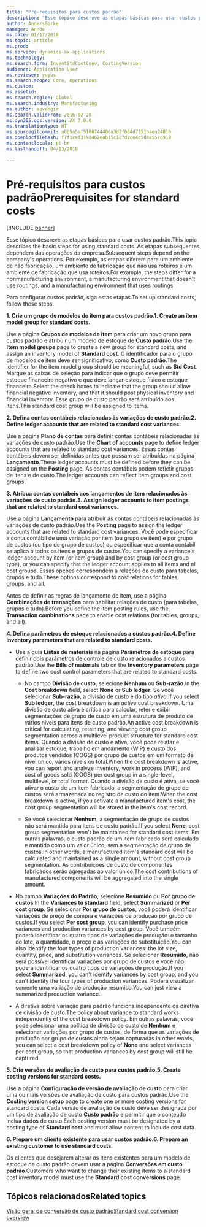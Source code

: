 ```yaml
---
title: "Pré-requisitos para custos padrão"
description: "Esse tópico descreve as etapas básicas para usar custos padrão."
author: AndersGirke
manager: AnnBe
ms.date: 01/17/2018
ms.topic: article
ms.prod: 
ms.service: dynamics-ax-applications
ms.technology: 
ms.search.form: InventStdCostConv, CostingVersion
audience: Application User
ms.reviewer: yuyus
ms.search.scope: Core, Operations
ms.custom: 
ms.assetid: 
ms.search.region: Global
ms.search.industry: Manufacturing
ms.author: aevengir
ms.search.validFrom: 2016-02-28
ms.dyn365.ops.version: AX 7.0.0
ms.translationtype: HT
ms.sourcegitcommit: a8b5a5af5108744406a3d2fb84d7151baea2481b
ms.openlocfilehash: f7f1cef3198462eab15c1c7d2de4c5d4a5576919
ms.contentlocale: pt-br
ms.lasthandoff: 04/13/2018

---
```


# <a name="prerequisites-for-standard-costs"></a><span data-ttu-id="91d5d-103">Pré-requisitos para custos padrão</span><span class="sxs-lookup"><span data-stu-id="91d5d-103">Prerequisites for standard costs</span></span>

[!INCLUDE [banner](../includes/banner.md)]

<span data-ttu-id="91d5d-104">Esse tópico descreve as etapas básicas para usar custos padrão.</span><span class="sxs-lookup"><span data-stu-id="91d5d-104">This topic describes the basic steps for using standard costs.</span></span> <span data-ttu-id="91d5d-105">As etapas subsequentes dependem das operações da empresa.</span><span class="sxs-lookup"><span data-stu-id="91d5d-105">Subsequent steps depend on the company's operations.</span></span> <span data-ttu-id="91d5d-106">Por exemplo, as etapas diferem para um ambiente de não fabricação, um ambiente de fabricação que não usa roteiros e um ambiente de fabricação que usa roteiros.</span><span class="sxs-lookup"><span data-stu-id="91d5d-106">For example, the steps differ for a nonmanufacturing environment, a manufacturing environment that doesn't use routings, and a manufacturing environment that uses routings.</span></span> 

<span data-ttu-id="91d5d-107">Para configurar custos padrão, siga estas etapas.</span><span class="sxs-lookup"><span data-stu-id="91d5d-107">To set up standard costs, follow these steps.</span></span>

<span data-ttu-id="91d5d-108">**1. Crie um grupo de modelos de item para custos padrão.**</span><span class="sxs-lookup"><span data-stu-id="91d5d-108">**1. Create an item model group for standard costs.**</span></span>

<span data-ttu-id="91d5d-109">Use a página **Grupos de modelos de item** para criar um novo grupo para custos padrão e atribuir um modelo de estoque de **Custo padrão**.</span><span class="sxs-lookup"><span data-stu-id="91d5d-109">Use the **Item model groups** page to create a new group for standard costs, and assign an inventory model of **Standard cost**.</span></span> <span data-ttu-id="91d5d-110">O identificador para o grupo de modelos de item deve ser significativo, como **Custo padrão**.</span><span class="sxs-lookup"><span data-stu-id="91d5d-110">The identifier for the item model group should be meaningful, such as **Std Cost**.</span></span> <span data-ttu-id="91d5d-111">Marque as caixas de seleção para indicar que o grupo deve permitir estoque financeiro negativo e que deve lançar estoque físico e estoque financeiro.</span><span class="sxs-lookup"><span data-stu-id="91d5d-111">Select the check boxes to indicate that the group should allow financial negative inventory, and that it should post physical inventory and financial inventory.</span></span> <span data-ttu-id="91d5d-112">Esse grupo de custo padrão será atribuído aos itens.</span><span class="sxs-lookup"><span data-stu-id="91d5d-112">This standard cost group will be assigned to items.</span></span>

<span data-ttu-id="91d5d-113">**2. Defina contas contábeis relacionadas às variações de custo padrão.**</span><span class="sxs-lookup"><span data-stu-id="91d5d-113">**2. Define ledger accounts that are related to standard cost variances.**</span></span> 

<span data-ttu-id="91d5d-114">Use a página **Plano de contas** para definir contas contábeis relacionadas às variações de custo padrão.</span><span class="sxs-lookup"><span data-stu-id="91d5d-114">Use the **Chart of accounts** page to define ledger accounts that are related to standard cost variances.</span></span> <span data-ttu-id="91d5d-115">Essas contas contábeis devem ser definidas antes que possam ser atribuídas na página **Lançamento**.</span><span class="sxs-lookup"><span data-stu-id="91d5d-115">These ledger accounts must be defined before they can be assigned on the **Posting** page.</span></span> <span data-ttu-id="91d5d-116">As contas contábeis podem refletir grupos de itens e de custo.</span><span class="sxs-lookup"><span data-stu-id="91d5d-116">The ledger accounts can reflect item groups and cost groups.</span></span>

<span data-ttu-id="91d5d-117">**3. Atribua contas contábeis aos lançamentos de item relacionados às variações de custo padrão.**</span><span class="sxs-lookup"><span data-stu-id="91d5d-117">**3. Assign ledger accounts to item postings that are related to standard cost variances.**</span></span> 

<span data-ttu-id="91d5d-118">Use a página **Lançamento** para atribuir as contas contábeis relacionadas às variações de custo padrão.</span><span class="sxs-lookup"><span data-stu-id="91d5d-118">Use the **Posting** page to assign the ledger accounts that are related to standard cost variances.</span></span> <span data-ttu-id="91d5d-119">Você pode especificar a conta contábil de uma variação por item (ou grupo de item) e por grupo de custos (ou tipo de grupo de custos) ou especificar que a conta contábil se aplica a todos os itens e grupos de custos.</span><span class="sxs-lookup"><span data-stu-id="91d5d-119">You can specify a variance's ledger account by item (or item group) and by cost group (or cost group type), or you can specify that the ledger account applies to all items and all cost groups.</span></span> <span data-ttu-id="91d5d-120">Essas opções correspondem a relações de custo para tabelas, grupos e tudo.</span><span class="sxs-lookup"><span data-stu-id="91d5d-120">These options correspond to cost relations for tables, groups, and all.</span></span> 

<span data-ttu-id="91d5d-121">Antes de definir as regras de lançamento de item, use a página **Combinações de transações** para habilitar relações de custo (para tabelas, grupos e tudo).</span><span class="sxs-lookup"><span data-stu-id="91d5d-121">Before you define the item posting rules, use the **Transaction combinations** page to enable cost relations (for tables, groups, and all).</span></span>

<span data-ttu-id="91d5d-122">**4. Defina parâmetros de estoque relacionados a custos padrão.**</span><span class="sxs-lookup"><span data-stu-id="91d5d-122">**4. Define inventory parameters that are related to standard costs.**</span></span> 

-  <span data-ttu-id="91d5d-123">Use a guia **Listas de materiais** na página **Parâmetros de estoque** para definir dois parâmetros de controle de custo relacionados a custos padrão.</span><span class="sxs-lookup"><span data-stu-id="91d5d-123">Use the **Bills of materials** tab on the **Inventory parameters** page to define two cost control parameters that are related to standard costs.</span></span> 

    -  <span data-ttu-id="91d5d-124">No campo **Divisão de custo**, selecione **Nenhum** ou **Sub-razão**.</span><span class="sxs-lookup"><span data-stu-id="91d5d-124">In the **Cost breakdown** field, select **None** or **Sub ledger**.</span></span> <span data-ttu-id="91d5d-125">Se você selecionar **Sub-razão**, a divisão de custo é do tipo *ativa*.</span><span class="sxs-lookup"><span data-stu-id="91d5d-125">If you select **Sub ledger**, the cost breakdown is an *active* cost breakdown.</span></span> <span data-ttu-id="91d5d-126">Uma divisão de custo ativa é crítica para calcular, reter e exibir segmentações de grupo de custo em uma estrutura de produto de vários níveis para itens de custo padrão.</span><span class="sxs-lookup"><span data-stu-id="91d5d-126">An active cost breakdown is critical for calculating, retaining, and viewing cost group segmentation across a multilevel product structure for standard cost items.</span></span> <span data-ttu-id="91d5d-127">Quando a divisão de custo é ativa, você pode relatar e analisar estoque, trabalho em andamento (WIP) e custo dos produtos vendidos (COGS) por grupo de custos em um formato de nível único, vários níveis ou total.</span><span class="sxs-lookup"><span data-stu-id="91d5d-127">When the cost breakdown is active, you can report and analyze inventory, work in process (WIP), and cost of goods sold (COGS) per cost group in a single-level, multilevel, or total format.</span></span> <span data-ttu-id="91d5d-128">Quando a divisão de custo é ativa, se você ativar o custo de um item fabricado, a segmentação de grupo de custos será armazenada no registro de custo do item.</span><span class="sxs-lookup"><span data-stu-id="91d5d-128">When the cost breakdown is active, if you activate a manufactured item's cost, the cost group segmentation will be stored in the item's cost record.</span></span> 

    -  <span data-ttu-id="91d5d-129">Se você selecionar **Nenhum**, a segmentação de grupo de custos não será mantida para itens de custo padrão.</span><span class="sxs-lookup"><span data-stu-id="91d5d-129">If you select **None**, cost group segmentation won't be maintained for standard cost items.</span></span> <span data-ttu-id="91d5d-130">Em outras palavras, o custo padrão de um item fabricado será calculado e mantido como um valor único, sem a segmentação de grupo de custos.</span><span class="sxs-lookup"><span data-stu-id="91d5d-130">In other words, a manufactured item's standard cost will be calculated and maintained as a single amount, without cost group segmentation.</span></span> <span data-ttu-id="91d5d-131">As contribuições de custo de componentes fabricados serão agregadas ao valor único.</span><span class="sxs-lookup"><span data-stu-id="91d5d-131">The cost contributions of manufactured components will be aggregated into the single amount.</span></span>

-  <span data-ttu-id="91d5d-132">No campo **Variações do Padrão**, selecione **Resumido** ou **Por grupo de custos**.</span><span class="sxs-lookup"><span data-stu-id="91d5d-132">In the **Variances to standard** field, select **Summarized** or **Per cost group**.</span></span> <span data-ttu-id="91d5d-133">Se selecionar **Por grupo de custos**, você poderá identificar variações de preço de compra e variações de produção por grupo de custos.</span><span class="sxs-lookup"><span data-stu-id="91d5d-133">If you select **Per cost group**, you can identify purchase price variances and production variances by cost group.</span></span> <span data-ttu-id="91d5d-134">Você também poderá identificar os quatro tipos de variações de produção: o tamanho do lote, a quantidade, o preço e as variações de substituição.</span><span class="sxs-lookup"><span data-stu-id="91d5d-134">You can also identify the four types of production variances: the lot size, quantity, price, and substitution variances.</span></span> <span data-ttu-id="91d5d-135">Se selecionar **Resumido**, não será possível identificar variações por grupo de custos e você não poderá identificar os quatro tipos de variações de produção.</span><span class="sxs-lookup"><span data-stu-id="91d5d-135">If you select **Summarized**, you can't identify variances by cost group, and you can't identify the four types of production variances.</span></span> <span data-ttu-id="91d5d-136">Poderá visualizar somente uma variação de produção resumida.</span><span class="sxs-lookup"><span data-stu-id="91d5d-136">You can just view a summarized production variance.</span></span>

-  <span data-ttu-id="91d5d-137">A diretiva sobre variação para padrão funciona independente da diretiva de divisão de custo.</span><span class="sxs-lookup"><span data-stu-id="91d5d-137">The policy about variance to standard works independently of the cost breakdown policy.</span></span> <span data-ttu-id="91d5d-138">Em outras palavras, você pode selecionar uma política de divisão de custo de **Nenhum** e selecionar variações por grupo de custos, de forma que as variações de produção por grupo de custos ainda sejam capturadas.</span><span class="sxs-lookup"><span data-stu-id="91d5d-138">In other words, you can select a cost breakdown policy of **None** and select variances per cost group, so that production variances by cost group will still be captured.</span></span>

<span data-ttu-id="91d5d-139">**5. Crie versões de avaliação de custo para custos padrão.**</span><span class="sxs-lookup"><span data-stu-id="91d5d-139">**5. Create costing versions for standard costs.**</span></span> 

<span data-ttu-id="91d5d-140">Use a página **Configuração de versão de avaliação de custo** para criar uma ou mais versões de avaliação de custo para custos padrão.</span><span class="sxs-lookup"><span data-stu-id="91d5d-140">Use the **Costing version setup** page to create one or more costing versions for standard costs.</span></span> <span data-ttu-id="91d5d-141">Cada versão de avaliação de custo deve ser designada por um tipo de avaliação de custo **Custo padrão** e permitir que o conteúdo inclua dados de custo.</span><span class="sxs-lookup"><span data-stu-id="91d5d-141">Each costing version must be designated by a costing type of **Standard cost** and must allow content to include cost data.</span></span>

<span data-ttu-id="91d5d-142">**6. Prepare um cliente existente para usar custos padrão.**</span><span class="sxs-lookup"><span data-stu-id="91d5d-142">**6. Prepare an existing customer to use standard costs.**</span></span> 

<span data-ttu-id="91d5d-143">Os clientes que desejarem alterar os itens existentes para um modelo de estoque de custo padrão devem usar a página **Conversões em custo padrão**.</span><span class="sxs-lookup"><span data-stu-id="91d5d-143">Customers who want to change their existing items to a standard cost inventory model must use the **Standard cost conversions** page.</span></span>


<a name="related-topics"></a><span data-ttu-id="91d5d-144">Tópicos relacionados</span><span class="sxs-lookup"><span data-stu-id="91d5d-144">Related topics</span></span>
--------

[<span data-ttu-id="91d5d-145">Visão geral de conversão de custo padrão</span><span class="sxs-lookup"><span data-stu-id="91d5d-145">Standard cost conversion overview</span></span>](standard-cost-conversion-overview.md)


